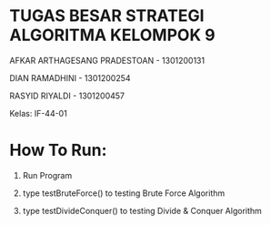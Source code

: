 # TUGAS BESAR STRATEGI ALGORITMA KELOMPOK 9

AFKAR ARTHAGESANG PRADESTOAN	- 1301200131

DIAN RAMADHINI - 1301200254

RASYID RIYALDI - 1301200457

Kelas: IF-44-01

# How To Run:

1. Run Program

2. type testBruteForce() to testing Brute Force Algorithm

3. type testDivideConquer() to testing Divide & Conquer Algorithm
